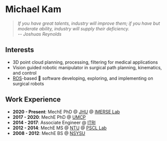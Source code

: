 # Michael Kam

> *If you have great talents, industry will improve them; if you have but moderate ability, industry will supply their deficiency.  
-- Joshuas Reynolds*  

## Interests
- 3D point cloud planning, processing, filtering for medical applications
- Vision guided robotic manipulator in surgical path planning, kinematics, and control
- [ROS](https://www.ros.org/)-based :turtle: software developing, exploring, and implementing on surgical robots

## Work Experience
- **2020 - Present**: MechE PhD @ [JHU](https://www.jhu.edu/) @ [IMERSE Lab](https://imerse.lcsr.jhu.edu/)
- **2017 - 2020**: MechE PhD @ [UMCP](https://www.umd.edu/)
- **2014 - 2017**: Associate Engineer @ [ITRI](https://www.itri.org.tw/english/index.aspx)
- **2012 - 2014**: MechE MS @ [NTU](https://www.ntu.edu.tw/english/index.html) @ [PSCL Lab](http://pscl.me.ntu.edu.tw/pscl/index.html)
- **2008 - 2012**: MechE BS @ [NSYSU](https://www.nsysu.edu.tw/?Lang=en)
